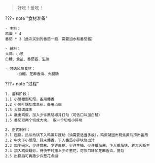 > 好吃！爱吃！

???+ note "食材准备"

    - 主料：
    鸡蛋 * 4
    番茄 * 3（此次买到的番茄一般，需要加水和番茄酱）
    
    - 辅料：
    大蒜、小葱
    白糖、食盐、番茄酱、生抽
    
    - 可选风味食材：
         -白醋、芝麻香油、火腿肠

???+ note "过程"

    1. 备料阶段：
    1.1 小葱根部切段，备用爆香
    1.2 小葱叶端切成葱花，备用点缀
    1.3 大蒜切成末
    1.4 敲出鸡蛋，加入少许黑胡椒并打匀（可依口味加白醋）
    1.5 番茄取两个切成大块， 取一个切成小碎块
    
    2. 正式制作：
    2.1 起锅，热油热锅下入鸡蛋并搅动（油需要适当多放），鸡蛋凝固出现焦黄后捞出备用
    2.2 中火下小葱段、蒜末爆香，下入番茄小碎块烧出汁
    2.3 加半碗水、少许食盐、少许白糖、少许生抽、少许番茄酱，下入番茄块、转大火断生
    2.4 加入鸡蛋翻炒，待快干时撒上少许葱花，可依口味加芝麻香油，搅匀
    2.5 出锅后可再撒少许葱花点缀